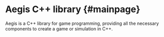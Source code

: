 # Aegis C++ library {#mainpage}

Aegis is a C++ library for game programming, providing all the necessary components to create a game or simulation in C++.

